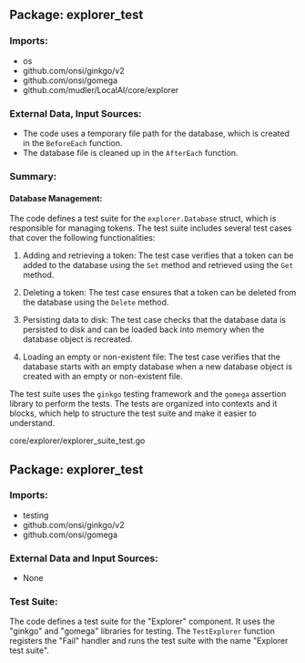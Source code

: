 ## Package: explorer_test

### Imports:
- os
- github.com/onsi/ginkgo/v2
- github.com/onsi/gomega
- github.com/mudler/LocalAI/core/explorer

### External Data, Input Sources:
- The code uses a temporary file path for the database, which is created in the `BeforeEach` function.
- The database file is cleaned up in the `AfterEach` function.

### Summary:

#### Database Management:

The code defines a test suite for the `explorer.Database` struct, which is responsible for managing tokens. The test suite includes several test cases that cover the following functionalities:

1. Adding and retrieving a token: The test case verifies that a token can be added to the database using the `Set` method and retrieved using the `Get` method.

2. Deleting a token: The test case ensures that a token can be deleted from the database using the `Delete` method.

3. Persisting data to disk: The test case checks that the database data is persisted to disk and can be loaded back into memory when the database object is recreated.

4. Loading an empty or non-existent file: The test case verifies that the database starts with an empty database when a new database object is created with an empty or non-existent file.

The test suite uses the `ginkgo` testing framework and the `gomega` assertion library to perform the tests. The tests are organized into contexts and it blocks, which help to structure the test suite and make it easier to understand.



core/explorer/explorer_suite_test.go
## Package: explorer_test

### Imports:
- testing
- github.com/onsi/ginkgo/v2
- github.com/onsi/gomega

### External Data and Input Sources:
- None

### Test Suite:
The code defines a test suite for the "Explorer" component. It uses the "ginkgo" and "gomega" libraries for testing. The `TestExplorer` function registers the "Fail" handler and runs the test suite with the name "Explorer test suite".

